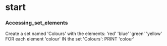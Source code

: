# start
### Accessing_set_elements

Create a set named 'Colours' with the elements:
'red'
'blue'
'green'
'yellow'
FOR each element 'colour' IN the set 'Colours':
PRINT 'colour'